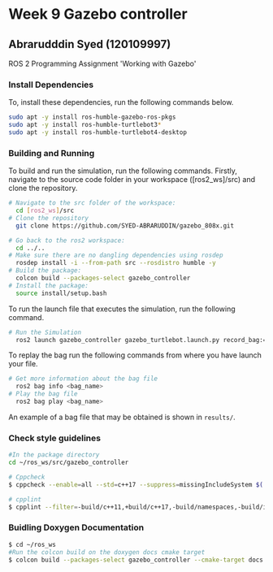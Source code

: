 # Week 9 Gazebo controller

## Abrarudddin Syed (120109997)
 ROS 2 Programming Assignment 'Working with Gazebo'


### Install Dependencies

To, install these dependencies, run the following commands below.
```sh
sudo apt -y install ros-humble-gazebo-ros-pkgs
sudo apt -y install ros-humble-turtlebot3*
sudo apt -y install ros-humble-turtlebot4-desktop
```

### Building and Running
To build and run the simulation, run the following commands.
Firstly, navigate to the source code folder in your workspace ([ros2_ws]/src) and clone the repository.
```sh
# Navigate to the src folder of the workspace:
  cd [ros2_ws]/src
# Clone the repository
  git clone https://github.com/SYED-ABRARUDDIN/gazebo_808x.git
```
```sh
# Go back to the ros2 workspace:
  cd ../..
# Make sure there are no dangling dependencies using rosdep
  rosdep install -i --from-path src --rosdistro humble -y
# Build the package:
  colcon build --packages-select gazebo_controller
# Install the package:
  source install/setup.bash
```

To run the launch file that executes the simulation, run the following command.
```sh
# Run the Simulation
  ros2 launch gazebo_controller gazebo_turtlebot.launch.py record_bag:=True
```

To replay the bag run the following commands from where you have launch your file.
```sh
# Get more information about the bag file
  ros2 bag info <bag_name>
# Play the bag file
  ros2 bag play <bag_name>
```
An example of a bag file that may be obtained is shown in `results/`.

### Check style guidelines
```bash
#In the package directory
cd ~/ros_ws/src/gazebo_controller

# Cppcheck
$ cppcheck --enable=all --std=c++17 --suppress=missingIncludeSystem $( find . -name *.cpp | grep -vE -e "^./build/" ) --check-config > results/cppcheck.txt

# cpplint
$ cpplint --filter=-build/c++11,+build/c++17,-build/namespaces,-build/include_order  src/*.cpp >  results/cpplint.txt
```

### Buidling Doxygen Documentation
```bash
$ cd ~/ros_ws
#Run the colcon build on the doxygen docs cmake target
$ colcon build --packages-select gazebo_controller --cmake-target docs
